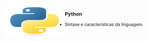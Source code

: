 <div style="display:inline_block">
    <img align="left" height="110" width="200" alt="Python" src="https://github.com/devicons/devicon/blob/master/icons/python/python-original.svg">
</div>

### Python
* Sintaxe e características da linguagem.

